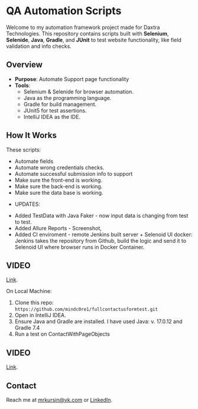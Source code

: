 # QA Automation Scripts
Welcome to my automation framework project made for Daxtra Technologies. This repository contains scripts built with **Selenium**, **Selenide**, **Java**, **Gradle**, and **JUnit** to test website functionality, like field validation and info checks.

## Overview
- **Purpose**: Automate Support page functionality
- **Tools**: 
  - Selenium & Selenide for browser automation.
  - Java as the programming language.
  - Gradle for build management.
  - JUnit5 for test assertions.
  - IntelliJ IDEA as the IDE.
    
## How It Works
These scripts:
- Automate fields
- Automate wrong credentials checks.
- Automate successful submission info to support
- Make sure the front-end is working.
- Make sure the back-end is working.
- Make sure the data base is working.
 + UPDATES:
- Added TestData with Java Faker - now input data is changing from test to test.
- Added Allure Reports - Screenshot, 
- Added CI enviroment - remote Jenkins built server + Selenoid UI docker:
  Jenkins takes the repository from Github, build the logic and send it to Selenoid UI where browser runs in Docker Container.


## VIDEO
[Link](https://drive.google.com/file/d/1uOIs9_mEPUYjByA46SXNFSSBMQ27n5nr/view?usp=sharing).

On Local Machine:

1. Clone this repo: `https://github.com/mindc0re1/fullcontactusformtest.git`
2. Open in IntelliJ IDEA.
3. Ensure Java and Gradle are installed. I have used Java: v. 17.0.12 and Gradle 7.4
4. Run a test on ContactWithPageObjects

## VIDEO
[Link](https://drive.google.com/file/d/1uOIs9_mEPUYjByA46SXNFSSBMQ27n5nr/view?usp=sharing).

## Contact
Reach me at [mrkursin@vk.com](mailto:mrkursin@vk.com) or [LinkedIn](https://www.linkedin.com/in/roman-kursin-81343534b/).
